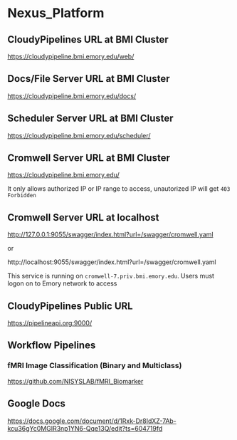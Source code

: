 # Nexus_Platform


## CloudyPipelines URL at BMI Cluster
https://cloudypipeline.bmi.emory.edu/web/


## Docs/File Server URL at BMI Cluster
https://cloudypipeline.bmi.emory.edu/docs/

## Scheduler Server URL at BMI Cluster
https://cloudypipeline.bmi.emory.edu/scheduler/


## Cromwell Server URL at BMI Cluster
https://cloudypipeline.bmi.emory.edu/

It only allows authorized IP or IP range to access, unautorized IP will get 
```403 Forbidden```

## Cromwell Server URL at localhost
http://127.0.0.1:9055/swagger/index.html?url=/swagger/cromwell.yaml

or

http://localhost:9055/swagger/index.html?url=/swagger/cromwell.yaml

This service is running on ```cromwell-7.priv.bmi.emory.edu```. Users must logon on to Emory network to access

## CloudyPipelines Public URL
https://pipelineapi.org:9000/

## Workflow Pipelines

### fMRI Image Classification (Binary and Multiclass)

https://github.com/NISYSLAB/fMRI_Biomarker


## Google Docs
https://docs.google.com/document/d/1Rxk-Dr8IdXZ-7Ab-kcu36gYc0MGIR3np1YN6-Qqe13Q/edit?ts=604719fd




